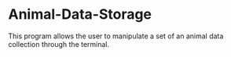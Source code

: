 # Animal-Data-Storage
This program allows the user to manipulate a set of an animal data collection through the terminal.
